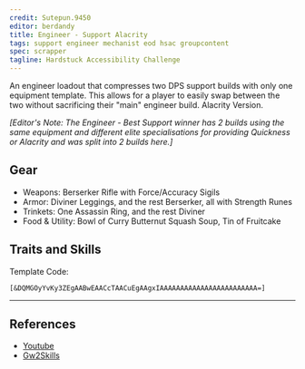 ```yaml
---
credit: Sutepun.9450
editor: berdandy
title: Engineer - Support Alacrity
tags: support engineer mechanist eod hsac groupcontent
spec: scrapper
tagline: Hardstuck Accessibility Challenge
---
```


An engineer loadout that compresses two DPS support builds with only one equipment template. This allows for a player to easily swap between the two without sacrificing their "main" engineer build. Alacrity Version.

_[Editor's Note: The Engineer - Best Support winner has 2 builds using the same equipment and different elite specialisations for providing Quickness or Alacrity and was split into 2 builds here.]_

## Gear

- Weapons: Berserker Rifle with Force/Accuracy Sigils
- Armor: Diviner Leggings, and the rest Berserker, all with Strength Runes
- Trinkets: One Assassin Ring, and the rest Diviner
- Food & Utility: Bowl of Curry Butternut Squash Soup, Tin of Fruitcake

## Traits and Skills

Template Code:

`[&DQMGOyYvKy3ZEgAABwEAACcTAACuEgAAgxIAAAAAAAAAAAAAAAAAAAAAAAA=]`

---

<div
  data-armory-embed='skills'
  data-armory-ids='30357,5812,31248,29921,30815'
>
</div>
<div
  data-armory-embed='specializations'
  data-armory-ids='6,38,43'
  data-armory-6-traits='1882,1892,1947'
  data-armory-38-traits='1914,1923,526'
  data-armory-70-traits='2296,2276,2281'
>
</div>
<script async src='https://unpkg.com/armory-embeds@^0.x.x/armory-embeds.js'></script>



## References

- [Youtube](https://www.youtube.com/watch?v=Mbo91IVHvNo)
- [Gw2Skills](http://en.gw2skills.net/editor/?PeQAQlxy4YusXWMO2LvRVA-zRZYBRBtaLIC4QUtHGRJQVBoeQCgNAWGVbD-e)
